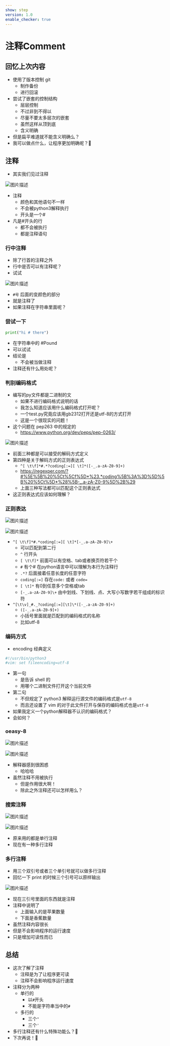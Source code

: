 ```yaml
---
show: step
version: 1.0
enable_checker: true
---
```


# 注释Comment

## 回忆上次内容

- 使用了版本控制 git
  - 制作备份
  - 进行回滚
- 尝试了嵌套的控制结构
  - 层层控制
  - 不过非到不得以
  - 尽量不要太多层次的嵌套
  - 虽然这样从顶到底
  - 含义明确
- 但是扁平难道就不能含义明确么？
- 我可以做点什么，让程序更加明确呢？🤔

## 注释

- 其实我们见过注释

![图片描述](https://doc.shiyanlou.com/courses/uid1190679-20220214-1644827383342)

- 注释
	- 颜色和其他语句不一样
	- 不会被python3解释执行
	- 开头是一个#
- 凡是#开头的行
	- 都不会被执行
	- 都是注释语句

### 行中注释

- 除了行首的注释之外
- 行中是否可以有注释呢？
- 试试

![图片描述](https://doc.shiyanlou.com/courses/uid1190679-20220214-1644827636010)

- `#号` 后面的变颜色的部分
- 就是注释了
- 如果注释在字符串里面呢？

### 尝试一下

```python
print("hi # there")
```

- 在字符串中的 #Pound
- 可以试试
- 结论是
	- 不会被当做注释
- 注释还有什么用处呢？

### 判别编码格式

- 编写的py文件都是二进制的文
	- 如果不进行编码格式说明的话
	- 我怎么知道应该用什么编码格式打开呢？
	- 一个test.py究竟应该用gb2312打开还是utf-8的方式打开
	- 这是一个很现实的问题！
- 这个问题在 pep263 中的规定的
  - https://www.python.org/dev/peps/pep-0263/

![图片描述](https://doc.shiyanlou.com/courses/uid1190679-20210816-1629090337959)

- 前面三种都是可以接受的解码方式定义
- 第四种是关于解码方式的正则表达式
	- `^[ \t\f]*#.*?coding[:=][ \t]*([-_.a-zA-Z0-9]+)`
	- https://regexper.com/?#%5E%5B%20%5Ct%5Cf%5D*%23.*coding%5B%3A%3D%5D%5B%20%5Ct%5D*%28%5B-_.a-zA-Z0-9%5D%2B%29
	- 上面三种写法都可以匹配这个正则表达式
- 这正则表达式应该如何理解？

### 正则表达

![图片描述](https://doc.shiyanlou.com/courses/uid1190679-20220214-1644838980151)

![图片描述](https://doc.shiyanlou.com/courses/uid1190679-20220215-1644931966041)

- `^[ \t\f]*#.*coding[:=][ \t]*[-_.a-zA-Z0-9]\+`
	- 可以匹配到第二行
	- `^` 行开头
	- `[ \t\f]*` 前面可以有空格、tab或者换页符若干个
	- `#` 有个# 在python语言中可以理解为本行为注释行
	- `.*?` 后面接着任意长度的任意字符
	- `coding[:=]` 存在`code:` 或者 `code=`
	- `[ \t]*` 有0到任意多个空格或tab
	- `[-_.a-zA-Z0-9]\+` 由中划线、下划线、点、大写小写数字若干组成的标识符
- `^[\t\v]_#._?coding[:=][\t]\*([-_.a-zA-Z0-9]+)`
	- `([-_.a-zA-Z0-9]+)` 
	- 小括号里面就是匹配到的编码格式的名称
	- 比如utf-8

### 编码方式 
- encoding 经典定义

```python
#!/usr/bin/python3
#vim: set fileencoding=utf-8
```

- 第一句
  - 是告诉 shell 的
  - 用哪个二进制文件打开这个当前文件
- 第二句
  - 不但规定了 python3 解释运行源文件的编码格式是`utf-8`
  - 而且还设置了 vim 的对于此文件打开与保存的编码格式也是`utf-8`
- 如果我定义一个python解释器不认识的编码格式？
- 会如何？

### oeasy-8

![图片描述](https://doc.shiyanlou.com/courses/uid1190679-20220215-1644932609084)

![图片描述](https://doc.shiyanlou.com/courses/uid1190679-20220215-1644932621183)

- 解释器感到很困惑
	- 哈哈哈
- 虽然注释不用被执行
	- 但是作用很大啊！
	- 除此之外注释还可以怎样用么？

### 搜索注释

![图片描述](https://doc.shiyanlou.com/courses/uid1190679-20210816-1629073456147)

![图片描述](https://doc.shiyanlou.com/courses/uid1190679-20210816-1629073474197)

- 原来用的都是单行注释
- 现在有一种多行注释

### 多行注释

- 用三个双引号或者三个单引号就可以做多行注释
- 回忆一下 print 的时候三个引号可以原样输出

![图片描述](https://doc.shiyanlou.com/courses/uid1190679-20220214-1644827779969)

- 现在三引号里面的东西就是注释
- 注释中说明了
  - 上面输入的是苹果数量
  - 下面是香蕉数量
- 虽然注释内容很长
- 但是不会影响程序的运行速度
- 只是增加可读性而已

## 总结

- 这次了解了注释
  - 注释是为了让程序更可读
  - 注释不会影响程序运行速度
- 注释分为两种
  - 单行的 
	- 以`#`开头
	- 不能是字符串当中的`#`
  - 多行的 
	- 三个`"`
	- 三个`'`
- 多行注释还有什么特殊功能么？🤔
- 下次再说！👋
